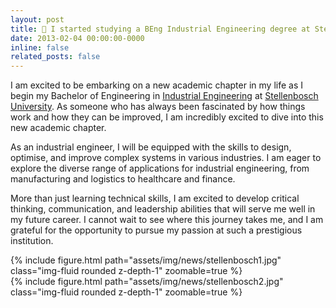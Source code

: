 ```yaml
---
layout: post
title: 🏫 I started studying a BEng Industrial Engineering degree at Stellenbosch University
date: 2013-02-04 00:00:00-0000
inline: false
related_posts: false
---
```


I am excited to be embarking on a new academic chapter in my life as I begin my Bachelor of Engineering in [Industrial Engineering](https://en.wikipedia.org/wiki/Industrial_engineering) at [Stellenbosch University](http://www.sun.ac.za/english). As someone who has always been fascinated by how things work and how they can be improved, I am incredibly excited to dive into this new academic chapter.

As an industrial engineer, I will be equipped with the skills to design, optimise, and improve complex systems in various industries. I am eager to explore the diverse range of applications for industrial engineering, from manufacturing and logistics to healthcare and finance.

More than just learning technical skills, I am excited to develop critical thinking, communication, and leadership abilities that will serve me well in my future career. I cannot wait to see where this journey takes me, and I am grateful for the opportunity to pursue my passion at such a prestigious institution.

<div class="row mt-3">
    <div class="col-sm mt-3 mt-md-0">
        {% include figure.html path="assets/img/news/stellenbosch1.jpg" class="img-fluid rounded z-depth-1" zoomable=true %}
    </div>
    <div class="col-sm mt-3 mt-md-0">
        {% include figure.html path="assets/img/news/stellenbosch2.jpg" class="img-fluid rounded z-depth-1" zoomable=true %}
    </div>
</div>
